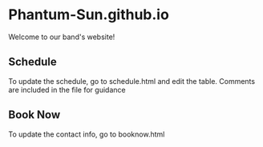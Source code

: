 # Phantum-Sun.github.io
Welcome to our band's website!

## Schedule
To update the schedule, go to schedule.html and edit the table. Comments are included in the file for guidance

## Book Now
To update the contact info, go to booknow.html
